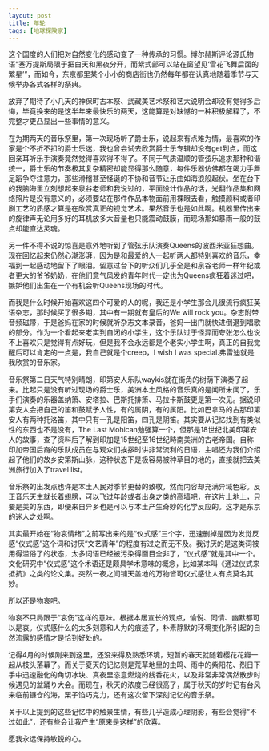```yaml
---
layout: post
title: 年轮
tags: [地球探険家]
---
```

这个国度的人们把对自然变化的感动变了一种传承的习惯。博尔赫斯评论源氏物语“塞万提斯局限于把白天和黑夜分开，而紫式部可以站在窗望见‘雪花飞舞后面的繁星’”，而如今，东京都里某个小小的商店街也仍然每年都在认真地随着季节与天候举办各式各样的祭典。

放弃了期待了小几天的神保町古本祭、武藏美艺术祭和艺大说明会却没有觉得多后悔，毕竟换来的是这半年来最快乐的两天，这能算是对缺憾的一种积极解释了，不完整才更凸显出一些事情的意义。
<!-- more -->
在为期两天的音乐祭里，第一次现场听了爵士乐，说起来有点难为情，最喜欢的作家是个不折不扣的爵士乐迷，我也曾尝试去欣赏爵士乐专辑却没有get到点，而这回亲耳听乐手演奏竟然觉得喜欢得不得了。不同于气质温顺的管弦乐追求那种和谐统一，爵士乐的节奏极其复杂精密却能显得那么随意，每件乐器仿佛都在竭力手舞足蹈争夺注意力，那些滑稽甚至怪诞的不协和音节让乐曲如海浪般起伏。坐在台下的我脑海里立刻想起来泉谷老师和我说过的，平面设计作品的话，光翻作品集和网络照片是没有意义的，必须要站在那件作品本物面前用裸眼去看，触摸颜料或者印刷工艺的质感才算是在欣赏真正的视觉艺术。果然音乐也是如此啊。机器里传出来的旋律声无论用多好的耳机放多大音量也只能震动鼓膜，而现场那如暴雨一般的鼓点却能直达灵魂。

另一件不得不说的惊喜是意外地听到了管弦乐队演奏Queens的波西米亚狂想曲。现在回忆起来仍然心潮澎湃，因为是和最爱的人一起听两人都特别喜欢的音乐，幸福到一起感动地留下了眼泪。留意过台下的听众们几乎全是和泉谷老师一样年纪或者更大的爷爷奶奶，在他们意气风发的青年时代一定也为Queens疯狂着迷过吧，嫉妒他们出生在一个有机会听Queens现场的时代。

而我是什么时候开始喜欢这四个可爱的人的呢，我还是小学生那会儿很流行疯狂英语杂志，那时候买了很多期，其中有一期就有皇后的We will rock you。杂志附带音频磁带，于是爸妈在家的时候就听杂志文本录音，爸妈一出门就快进倒退到唱歌的部分。作为一个看起来老实到自闭的小学生，这个乐队过于怪异而夸张怎么也说不上喜欢只是觉得有点好玩，但是我不会永远都是个老实小学生啊，真正的自我觉醒后可以肯定的一点是，我自己就是个creep，I wish I was special.弗雷迪就是我欣赏的音乐家。

音乐祭第二日天气特别晴朗，印第安人乐队waykis就在街角的树荫下演奏了起来。比起只是没有听过现场的爵士乐，美洲本土风格的音乐真的是闻所未闻了，乐手们演奏的乐器盖纳箫、安塔拉、巴斯托排箫、马拉卡斯鼓更是第一次见。据说印第安人会把自己的笛和鼓赋予人性，有的属阴，有的属阳。比如巴拿马的古那印第安人有两种托洛笛，其中只有一孔是阳笛，四孔是阴笛。其实要从记忆找到有类似性的东西也不是没有，The Last Mohican勉强算一个，但那是18世纪北美印第安人的故事，查了资料后了解到印加是15世纪至16世纪時南美洲的古老帝国。自称印加帝国后裔的乐队成员在与观众们挨拶时讲非常流利的日语，主唱还为我们介绍起了他们的故乡安第斯山脉，这种状态下是极容易被种草目的地的，直接就把去美洲旅行加入了travel list。

音乐祭的出发点也许是本土人民对季节更替的致敬，然而内容却充满异域色彩。反正音乐天生就长着翅膀，可以飞过年龄或者出身之类的高墙吧，在这片土地上，只要是美的东西，即便来自异乡也是可以与本土产生奇妙的化学反应的。这才是东京的迷人之处啊。

其实最开始在“物哀情绪”之前写出来的是“仪式感”三个字，迅速删掉是因为发觉反感“仪式感”这个词和讨厌“文艺青年”的程度有过之而无不及。我讨厌的是这类词被用得滥俗了的状态，太多词语已经被污染得面目全非了，“仪式感”就是其中一个。文化研究中“仪式感”这个术语还是颇具学术意味的概念，比如某本叫《通过仪式来抵抗》之类的论文集。突然一夜之间铺天盖地的万物皆可仪式感让人有点莫名其妙。

所以还是物哀吧。

物哀不只局限于“哀伤”这样的意味。根据本居宣长的观点，愉悦、同情、幽默都可以是哀。仪式感什么的太多刻意和人为的痕迹了，朴素静默的环境变化所引起的自然流露的感情才是恰到好处的。

记得4月的时候刚来到这里，还没来得及熟悉环境，短暂的春天就随着樱花花瓣一起从枝头落幕了。而关于夏天的记忆则是荒草地里的虫鸣、雨中的紫阳花、烈日下手中迅速融化的角切冰块、真夜里恣意燃烧的线香花火，以及非常非常偶然散步时候遇见的盆踊り大会。而现在，秋天的浓度已经很高了，属于秋天的岁时记有台风来临前镰仓的海，栗子馅巧克力，还有这次留下深刻记忆的音乐祭。

关于以上提到的这些记忆中的触景生情，有些几乎造成心理阴影，有些会觉得“不过如此”，还有些会让我产生“原来是这样”的欣喜。

愿我永远保持敏锐的心。